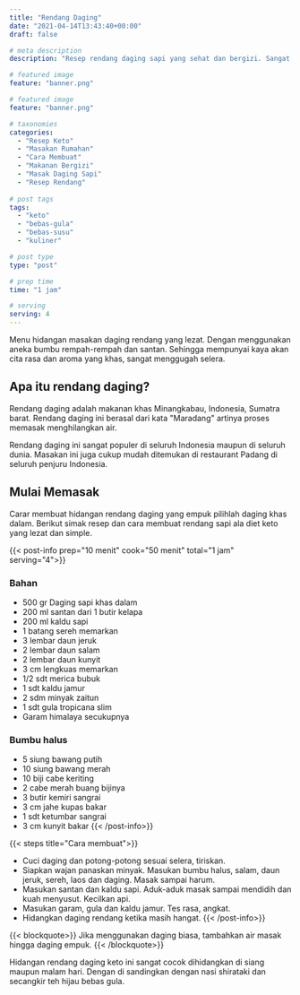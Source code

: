 ```yaml
---
title: "Rendang Daging"
date: "2021-04-14T13:43:40+00:00"
draft: false

# meta description
description: "Resep rendang daging sapi yang sehat dan bergizi. Sangat ramah untuk diet keto."

# featured image
feature: "banner.png"

# featured image
feature: "banner.png"

# taxonomies
categories:
  - "Resep Keto"
  - "Masakan Rumahan"
  - "Cara Membuat"
  - "Makanan Bergizi"
  - "Masak Daging Sapi"
  - "Resep Rendang"
  
# post tags
tags:
  - "keto"
  - "bebas-gula"
  - "bebas-susu"
  - "kuliner"

# post type
type: "post"

# prep time
time: "1 jam"

# serving
serving: 4
---
```

Menu hidangan masakan daging rendang yang lezat. Dengan menggunakan aneka bumbu rempah-rempah dan santan. Sehingga mempunyai kaya akan cita rasa dan aroma yang khas, sangat menggugah selera.

## Apa itu rendang daging?

Rendang daging adalah makanan khas Minangkabau, Indonesia, Sumatra barat. Rendang daging ini berasal dari kata "Maradang" artinya proses memasak menghilangkan air.

Rendang daging ini sangat populer di seluruh Indonesia maupun di seluruh dunia. Masakan ini juga cukup mudah ditemukan di restaurant Padang di seluruh penjuru Indonesia.

## Mulai Memasak

 Carar membuat hidangan rendang daging yang empuk pilihlah daging khas dalam. 
 Berikut simak resep dan cara membuat rendang sapi ala diet keto yang lezat dan simple.

{{< post-info prep="10 menit" cook="50 menit" total="1 jam" serving="4">}}

### Bahan

- 500 gr Daging sapi khas dalam
- 200 ml santan dari 1 butir kelapa
- 200 ml kaldu sapi
- 1 batang sereh memarkan
- 3 lembar daun jeruk
- 2 lembar daun salam
- 2 lembar daun kunyit
- 3 cm lengkuas memarkan
- 1/2 sdt merica bubuk
- 1 sdt kaldu jamur
- 2 sdm minyak zaitun
- 1 sdt gula tropicana slim
- Garam himalaya secukupnya

### Bumbu halus

- 5 siung bawang putih
- 10 siung bawang merah
- 10 biji cabe keriting
- 2 cabe merah buang bijinya
- 3 butir kemiri sangrai
- 3 cm jahe kupas bakar
- 1 sdt ketumbar sangrai
- 3 cm kunyit bakar
{{< /post-info>}}

{{< steps title="Cara membuat">}}
- Cuci daging dan potong-potong sesuai selera, tiriskan.
- Siapkan wajan panaskan minyak. Masukan bumbu halus, salam, daun jeruk, sereh, laos dan daging. Masak sampai harum.
- Masukan santan dan kaldu sapi. Aduk-aduk masak sampai mendidih dan kuah menyusut. Kecilkan api.
- Masukan garam, gula dan kaldu jamur. Tes rasa, angkat.
- Hidangkan daging rendang ketika masih hangat.
{{< /post-info>}}

{{< blockquote>}}
Jika menggunakan daging biasa, tambahkan air masak hingga daging empuk.
{{< /blockquote>}}

Hidangan rendang daging keto ini sangat cocok dihidangkan di siang maupun malam hari. Dengan di sandingkan dengan nasi shirataki dan secangkir teh hijau bebas gula.


